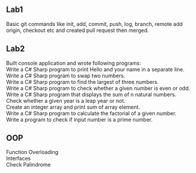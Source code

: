 ## Lab1
Basic git commands like init, add, commit, push, log, branch, remote add origin, checkout etc and created pull request then merged.

## Lab2
Built console application and wrote following programs: <br>
Write a C# Sharp program to print Hello and your name in a separate line. <br>
Write a C# Sharp program to swap two numbers. <br>
Write a C# Sharp program to find the largest of three numbers. <br>
Write a C# Sharp program to check whether a given number is even or odd. <br>
Write a C# Sharp program that displays the sum of n natural numbers. <br>
Check whether a given year is a leap year or not. <br>
Create an integer array and print sum of array element. <br>
Write a C# Sharp program to calculate the factorial of a given number. <br>
Write a program to check if input number is a prime number. <br>

## OOP
Function Overloading <br>
Interfaces <br>
Check Palindrome <br>